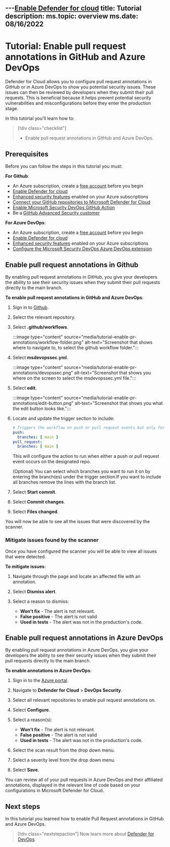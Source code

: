 ---[Enable Defender for cloud](get-started.md)
title: Tutorial
description: 
ms.topic: overview
ms.date: 08/16/2022
---

# Tutorial: Enable pull request annotations in GitHub and Azure DevOps

Defender for Cloud allows you to configure pull request annotations in GitHub or in Azure DevOps to show you potential security issues. These issues can then be reviewed by developers when they submit their pull requests. This is beneficial because it helps prevent potential security vulnerabilities and misconfigurations before they enter the production stage. 

In this tutorial you'll learn how to:

> [!div class="checklist"]
> * Enable pull request annotations in GitHub and Azure DevOps.

## Prerequisites

Before you can follow the steps in this tutorial you must:

**For Github**:

 - An Azure subscription, create a [free account](https://azure.microsoft.com/free/) before you begin
 - [Enable Defender for cloud](get-started.md)
 - [Enhanced security features](enhanced-security-features-overview.md) enabled on your Azure subscriptions
 - [Connect your GitHub repositories to Microsoft Defender for Cloud](quickstart-onboard-github.md)
 - [Enable Microsoft Security DevOps GitHub Action](msdo-github-action.md)
 - Be a [GitHub Advanced Security customer](https://docs.github.com/en/get-started/learning-about-github/about-github-advanced-security)
 
**For Azure DevOps**:

 - An Azure subscription, create a [free account](https://azure.microsoft.com/free/) before you begin
 - [Enable Defender for cloud](get-started.md)
 - [Enhanced security features](enhanced-security-features-overview.md) enabled on your Azure subscriptions
 - [Configure the Microsoft Security DevOps Azure DevOps extension](msdo-azure-devops-extension.md)
 
## Enable pull request annotations in Github

By enabling pull request annotations in GitHub, you give your developers the ability to see their security issues when they submit their pull requests directly to the main branch.

**To enable pull request annotations in GitHub and Azure DevOps**:

1. Sign in to [Github](https://github.com/).

1. Select the relevant repository.

1. Select **.github/workflows**.

    :::image type="content" source="media/tutorial-enable-pr-annotations/workflow-folder.png" alt-text="Screenshot that shows where to navigate to, to select the github workflow folder.":::

1. Select **msdevopssec.yml**.

    :::image type="content" source="media/tutorial-enable-pr-annotations/devopssec.png" alt-text="Screenshot that shows you where on the screen to select the msdevopssec.yml file.":::

1. Select **edit**.

    :::image type="content" source="media/tutorial-enable-pr-annotations/edit-button.png" alt-text="Screenshot that shows you what the edit button looks like.":::

1. Locate and update the trigger section to include:

    ```yml
    # Triggers the workflow on push or pull request events but only for the main branch
    push: 
      branches: [ main ]
    pull_request:
      branches: [ main ]
    ```
    This will configure the action to run when either a push or pull request event occurs on the designated repo.  

    (Optional) You can select which branches you want to run it on by entering the branch(es) under the trigger section.If you want to include all branches remove the lines with the branch list.  

1. Select **Start commit**.

1. Select **Commit changes**.

1. Select **Files changed**.

You will now be able to see all the issues that were discovered by the scanner.

### Mitigate issues found by the scanner

Once you have configured the scanner you will be able to view all issues that were detected.

**To mitigate issues**:

1. Navigate through the page and locate an affected file with an annotation.

1. Select **Dismiss alert**.

1. Select a reason to dismiss:

    - **Won't fix** - The alert is not relevant.
    - **False positive** - The alert is not valid
    - **Used in tests** - The alert was not in the production's code.

## Enable pull request annotations in Azure DevOps

By enabling pull request annotations in Azure DevOps, you give your developers the ability to see their security issues when they submit their pull requests directly to the main branch.

**To enable annotations in Azure DevOps**:

1. Sign in to the [Azure portal](https://portal.azure.com).

1. Navigate to **Defender for Cloud** > **DevOps Security**.

1. Select all relevant repositories to enable pull request annotations on.

1. Select **Configure**.

1. Select a reason(s):

    - **Won't fix** - The alert is not relevant.
    - **False positive** - The alert is not valid
    - **Used in tests** - The alert was not in the production's code.

1. Select the scan result from the drop down menu.

1. Select a severity level from the drop down menu.

1. Select **Save**.

You can review all of your pull requests in Azure DevOps and their affiliated annotations, displayed in the relevant line of code based on your configurations in Microsoft Defender for Cloud.

## Next steps

In this tutorial you learned how to enable Pull Request annotations in GitHub and Azure DevOps.


> [!div class="nextstepaction"]
> Now learn more about [Defender for DevOps](defender-for-devops-introduction.md).
